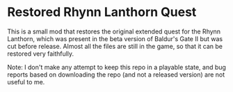 # Restored Rhynn Lanthorn Quest

This is a small mod that restores the original extended quest for the Rhynn Lanthorn, which was present in the beta version of Baldur's Gate II but was cut before release. Almost all the files are still in the game, so that it can be restored very faithfully.

Note: I don't make any attempt to keep this repo in a playable state, and bug reports based on downloading the repo (and not a released version) are not useful to me.
